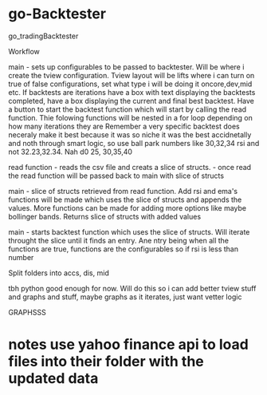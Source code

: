 # go-Backtester
go_tradingBacktester


Workflow

main -
sets up configurables to be passed to backtester. Will be where i create the tview configuration. Tview layout will be lifts where i can turn on true of false configurations, set what type i will be doing it oncore,dev,mid etc. If backtests are iterations have a box with text displaying the backtests completed, have a box displaying the current and final best backtest. Have a button to start the backtest function which will start by calling the read function. Thie folowing functions will be nested in a for loop depending on how many iterations they are
Remember a very specific backtest does neceraly make it best because it was so niche it was the best accidnetally and noth through smart logic, so use ball park numbers like 30,32,34 rsi and not 32.23,32.34. Nah d0 25, 30,35,40

read function - reads the csv file and creats a slice of structs. 
    - once read the read function will be passed back to main with slice of structs

main  - slice of structs retrieved from read function. Add rsi and ema's functions will be made which uses the slice of structs and appends the values. More functions can be made for adding more options like maybe bollinger bands. Returns slice of structs with added values

main - starts backtest function which uses the slice of structs. Will iterate throught the slice until it finds an entry. Ane ntry being when all the functions are true, functions are the configurables so if rsi is less than number

Split folders into accs, dis, mid

tbh python good enough for now. Will do this so i can add better tview stuff and graphs and stuff, maybe graphs as it iterates, just want vetter logic

GRAPHSSS

# notes use yahoo finance api to load files into their folder with the updated data